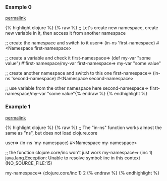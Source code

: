 ### Example 0
[permalink](#example-0)

{% highlight clojure %}
{% raw %}
;; Let's create new namespace, create new variable in it, then access it from another namespace

;; create the namespace and switch to it
user=> (in-ns 'first-namespace)
#&lt;Namespace first-namespace&gt;

;; create a variable and check it
first-namespace=> (def my-var "some value")
#'first-namespace/my-var
first-namespace=> my-var
"some value"

;; create another namespace and switch to this one
first-namespace=> (in-ns 'second-namespace)
#&lt;Namespace second-namespace&gt;

;; use variable from the other namespace here
second-namespace=> first-namespace/my-var
"some value"{% endraw %}
{% endhighlight %}


### Example 1
[permalink](#example-1)

{% highlight clojure %}
{% raw %}
;; The "in-ns" function works almost the same as "ns", but does not load clojure.core

user=> (in-ns 'my-namespace)
#&lt;Namespace my-namespace&gt;

;; the function clojure.core/inc won't just work
my-namespace=> (inc 1)
java.lang.Exception: Unable to resolve symbol: inc in this context (NO_SOURCE_FILE:15)

my-namespace=> (clojure.core/inc 1)
2
{% endraw %}
{% endhighlight %}


